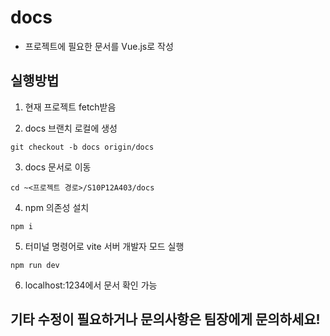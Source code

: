 # docs

- 프로젝트에 필요한 문서를 Vue.js로 작성

## 실행방법

1. 현재 프로젝트 fetch받음

2. docs 브랜치 로컬에 생성
```
git checkout -b docs origin/docs
```

3. docs 문서로 이동
```
cd ~<프로젝트 경로>/S10P12A403/docs
```

4. npm 의존성 설치
```
npm i
```

5. 터미널 명령어로 vite 서버 개발자 모드 실행
```
npm run dev
```

6. localhost:1234에서 문서 확인 가능


## 기타 수정이 필요하거나 문의사항은 팀장에게 문의하세요!
